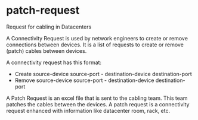 patch-request
=============
Request for cabling in Datacenters

A Connectivity Request is used by network engineers to create or remove connections between devices.
It is a list of requests to create or remove (patch) cables between devices.

A connectivity request has this format:
* Create source-device source-port  -  destination-device destination-port
* Remove source-device source-port  -  destination-device destination-port

A Patch Request is an excel file that is sent to the cabling team.
This team patches the cables between the devices.
A patch request is a connectivity request enhanced with information like datacenter room, rack, etc.
